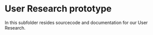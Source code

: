 # User Research prototype

In this subfolder resides sourcecode and documentation for our User Research.